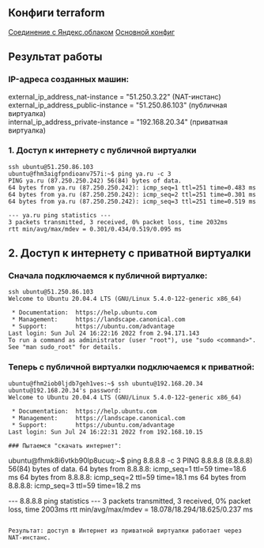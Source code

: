 ## Конфиги terraform

[Соединение с Яндекс.облаком](https://github.com/GrigoriyAzatyan/devops-netology/blob/main/terraform/15.1/provider.tf)
[Основной конфиг](https://github.com/GrigoriyAzatyan/devops-netology/blob/main/terraform/15.1/main.tf)    


## Результат работы
### IP-адреса созданных машин:
external_ip_address_nat-instance = "51.250.3.22"  (NAT-инстанс)  
external_ip_address_public-instance = "51.250.86.103"  (публичная виртуалка)  
internal_ip_address_private-instance = "192.168.20.34"  (приватная виртуалка)   

### 1. Доступ к интернету с публичной виртуалки

```
ssh ubuntu@51.250.86.103
ubuntu@fhm3aigfpndioanv757i:~$ ping ya.ru -c 3
PING ya.ru (87.250.250.242) 56(84) bytes of data.
64 bytes from ya.ru (87.250.250.242): icmp_seq=1 ttl=251 time=0.483 ms
64 bytes from ya.ru (87.250.250.242): icmp_seq=2 ttl=251 time=0.301 ms
64 bytes from ya.ru (87.250.250.242): icmp_seq=3 ttl=251 time=0.519 ms

--- ya.ru ping statistics ---
3 packets transmitted, 3 received, 0% packet loss, time 2032ms
rtt min/avg/max/mdev = 0.301/0.434/0.519/0.095 ms
```

## 2. Доступ к интернету с приватной виртуалки

### Сначала подключаемся к публичной виртуалке:
```
ssh ubuntu@51.250.86.103
Welcome to Ubuntu 20.04.4 LTS (GNU/Linux 5.4.0-122-generic x86_64)

 * Documentation:  https://help.ubuntu.com
 * Management:     https://landscape.canonical.com
 * Support:        https://ubuntu.com/advantage
Last login: Sun Jul 24 16:22:16 2022 from 2.94.171.143
To run a command as administrator (user "root"), use "sudo <command>".
See "man sudo_root" for details.
```

### Теперь с публичной виртуалки подключаемся к приватной:  

```
ubuntu@fhm2iob0ljdb7geh1ves:~$ ssh ubuntu@192.168.20.34
ubuntu@192.168.20.34's password:
Welcome to Ubuntu 20.04.4 LTS (GNU/Linux 5.4.0-122-generic x86_64)

 * Documentation:  https://help.ubuntu.com
 * Management:     https://landscape.canonical.com
 * Support:        https://ubuntu.com/advantage
Last login: Sun Jul 24 16:22:31 2022 from 192.168.10.15
```

```
### Пытаемся "скачать интернет":

```
ubuntu@fhmk8i6vtkb90lp8ucuq:~$ ping 8.8.8.8 -c 3
PING 8.8.8.8 (8.8.8.8) 56(84) bytes of data.
64 bytes from 8.8.8.8: icmp_seq=1 ttl=59 time=18.6 ms
64 bytes from 8.8.8.8: icmp_seq=2 ttl=59 time=18.1 ms
64 bytes from 8.8.8.8: icmp_seq=3 ttl=59 time=18.2 ms

--- 8.8.8.8 ping statistics ---
3 packets transmitted, 3 received, 0% packet loss, time 2003ms
rtt min/avg/max/mdev = 18.078/18.294/18.625/0.237 ms
```

Результат: доступ в Интернет из приватной виртуалки работает через NAT-инстанс.
